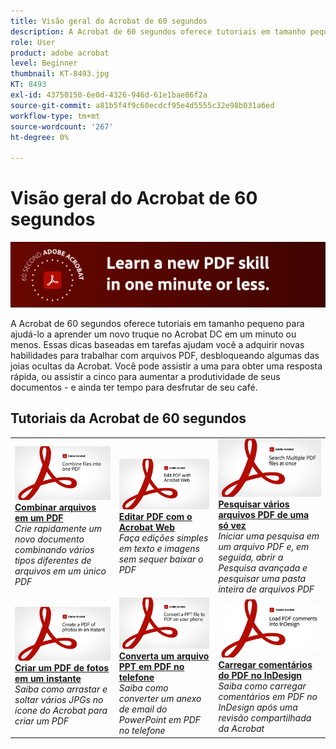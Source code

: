 ```yaml
---
title: Visão geral do Acrobat de 60 segundos
description: A Acrobat de 60 segundos oferece tutoriais em tamanho pequeno para ajudá-lo a aprender um novo truque no Acrobat DC em um minuto ou menos
role: User
product: adobe acrobat
level: Beginner
thumbnail: KT-8493.jpg
KT: 8493
exl-id: 43750150-6e0d-4326-946d-61e1bae86f2a
source-git-commit: a81b5f4f9c60ecdcf95e4d5555c32e98b031a6ed
workflow-type: tm+mt
source-wordcount: '267'
ht-degree: 0%

---
```


# Visão geral do Acrobat de 60 segundos

![Imagem Acrobat de 60 segundos](../assets/Hero-60sec.png)

A Acrobat de 60 segundos oferece tutoriais em tamanho pequeno para ajudá-lo a aprender um novo truque no Acrobat DC em um minuto ou menos. Essas dicas baseadas em tarefas ajudam você a adquirir novas habilidades para trabalhar com arquivos PDF, desbloqueando algumas das joias ocultas da Acrobat. Você pode assistir a uma para obter uma resposta rápida, ou assistir a cinco para aumentar a produtividade de seus documentos - e ainda ter tempo para desfrutar de seu café.

## Tutoriais da Acrobat de 60 segundos

<table style="table-layout:fixed">
<tr>
  <td>
    <a href="combine-to-one-pdf.md">
      <img alt="Combinar arquivos em um PDF" src="../assets/60sec_Combine_1280.jpg" />
    </a>
    <div>
    <a href="combine-to-one-pdf.md"><strong>Combinar arquivos em um PDF</strong></a>
    </div>
    <em>Crie rapidamente um novo documento combinando vários tipos diferentes de arquivos em um único PDF</em>
    <br>
  </td>
  <td>
    <a href="edit.md">
      <img alt="Editar PDF com o Acrobat Web" src="../assets/60sec_Edit_1280.jpg" />
    </a>
    <div>
    <a href="edit.md"><strong>Editar PDF com o Acrobat Web</strong></a>
    </div>
    <em>Faça edições simples em texto e imagens sem sequer baixar o PDF</em>
    <br>
  </td>
  <td>
    <a href="search.md">
      <img alt="Pesquisar vários arquivos PDF de uma só vez" src="../assets/60sec_Search_1280.jpg" />
    </a>
    <div>
     <a href="search.md"><strong>Pesquisar vários arquivos PDF de uma só vez</strong></a>
    </div>
    <em>Iniciar uma pesquisa em um arquivo PDF e, em seguida, abrir a Pesquisa avançada e pesquisar uma pasta inteira de arquivos PDF</em>
    <br>
  </td>
</tr>
<tr>
  <td>
    <a href="photo.md">
      <img alt="Criar um PDF de fotos em um instante" src="../assets/60sec_Photo_1280.jpg" />
    </a>
    <div>
    <a href="photo.md"><strong>Criar um PDF de fotos em um instante</strong></a>
    </div>
    <em>Saiba como arrastar e soltar vários JPGs no ícone do Acrobat para criar um PDF</em>
    <br>
  </td>
  <td>
    <a href="phone.md">
      <img alt="Converta um arquivo PPT em PDF no telefone" src="../assets/60sec_Phone_1280.jpg" />
    </a>
    <div>
    <a href="phone.md"><strong>Converta um arquivo PPT em PDF no telefone</strong></a>
    </div>
    <em>Saiba como converter um anexo de email do PowerPoint em PDF no telefone</em>
    <br>
  </td>  
 <td>
    <a href="indesign.md">
      <img alt="Carregar comentários do PDF no InDesign" src="../assets/60sec_InDesign_1280.jpg" />
    </a>
    <div>
    <a href="indesign.md"><strong>Carregar comentários do PDF no InDesign</strong></a>
    </div>
    <em>Saiba como carregar comentários em PDF no InDesign após uma revisão compartilhada da Acrobat</em>
    <br>
  </td>  
</tr>
</table>